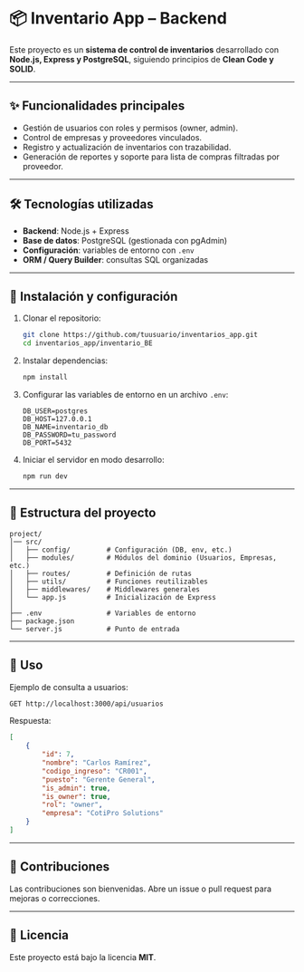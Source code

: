 # 📦 Inventario App – Backend

Este proyecto es un **sistema de control de inventarios** desarrollado con **Node.js, Express y PostgreSQL**, siguiendo principios de **Clean Code y SOLID**.

---

## ✨ Funcionalidades principales

-   Gestión de usuarios con roles y permisos (owner, admin).
-   Control de empresas y proveedores vinculados.
-   Registro y actualización de inventarios con trazabilidad.
-   Generación de reportes y soporte para lista de compras filtradas por proveedor.

---

## 🛠️ Tecnologías utilizadas

-   **Backend**: Node.js + Express
-   **Base de datos**: PostgreSQL (gestionada con pgAdmin)
-   **Configuración**: variables de entorno con `.env`
-   **ORM / Query Builder**: consultas SQL organizadas

---

## 📌 Instalación y configuración

1. Clonar el repositorio:

    ```bash
    git clone https://github.com/tuusuario/inventarios_app.git
    cd inventarios_app/inventario_BE
    ```

2. Instalar dependencias:

    ```bash
    npm install
    ```

3. Configurar las variables de entorno en un archivo `.env`:

    ```env
    DB_USER=postgres
    DB_HOST=127.0.0.1
    DB_NAME=inventario_db
    DB_PASSWORD=tu_password
    DB_PORT=5432
    ```

4. Iniciar el servidor en modo desarrollo:
    ```bash
    npm run dev
    ```

---

## 📂 Estructura del proyecto

```
project/
│── src/
│   ├── config/         # Configuración (DB, env, etc.)
│   ├── modules/        # Módulos del dominio (Usuarios, Empresas, etc.)
│   ├── routes/         # Definición de rutas
│   ├── utils/          # Funciones reutilizables
│   ├── middlewares/    # Middlewares generales
│   └── app.js          # Inicialización de Express
│
├── .env                # Variables de entorno
├── package.json
└── server.js           # Punto de entrada
```

---

## 🚀 Uso

Ejemplo de consulta a usuarios:

```bash
GET http://localhost:3000/api/usuarios
```

Respuesta:

```json
[
    {
        "id": 7,
        "nombre": "Carlos Ramírez",
        "codigo_ingreso": "CR001",
        "puesto": "Gerente General",
        "is_admin": true,
        "is_owner": true,
        "rol": "owner",
        "empresa": "CotiPro Solutions"
    }
]
```

---

## 🤝 Contribuciones

Las contribuciones son bienvenidas. Abre un issue o pull request para mejoras o correcciones.

---

## 📄 Licencia

Este proyecto está bajo la licencia **MIT**.
